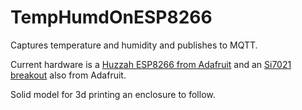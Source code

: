 # TempHumdOnESP8266
Captures temperature and humidity and publishes to MQTT.

Current hardware is a [Huzzah ESP8266 from Adafruit](https://learn.adafruit.com/adafruit-huzzah-esp8266-breakout/overview) and an [Si7021 breakout](https://learn.adafruit.com/adafruit-si7021-temperature-plus-humidity-sensor) also from Adafruit.

Solid model for 3d printing an enclosure to follow.
